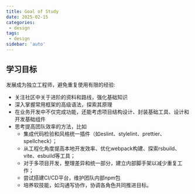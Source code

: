 ```yaml
---
title: Goal of Study
date: 2025-02-15
categories:
 - design
tags:
 - design
sidebar: 'auto'
---
```


## 学习目标
发展成为独立工程师，避免重复使用有限的经验:
- 关注社区中关于进阶的资料和路线，强化基础知识
- 深入掌握常用框架的高级语法，探索其原理
- 在业务开发中不仅完成功能，还能考虑项目结构设计、封装基础工具、设计和开发基础组件
- 思考提高团队效率的方法，比如
  - 集成代码检验和风格统一插件（如eslint、stylelint、prettier、spellcheck）；
  - 从工程化角度提高本地开发效率、优化webpack构建、探索rsbuild、vite、esbuild等工具；
  - 对于多项目开发，整理差异和统一部分，建立内部脚手架以减少重复工作；
  - 尝试搭建CI/CD平台，维护团队内部npm包
  - 培养软技能，如沟通写协作，协调各角色共同推进目标。